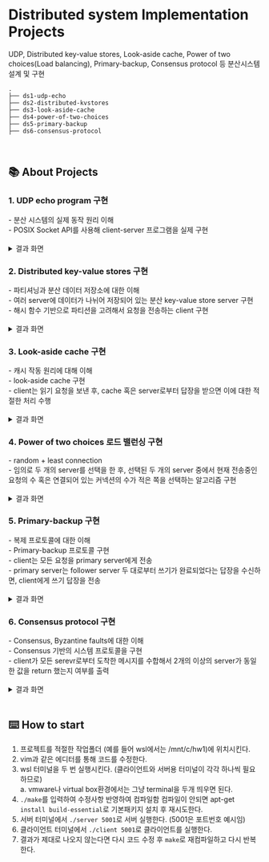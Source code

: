 # Distributed system Implementation Projects

UDP, Distributed key-value stores, Look-aside cache, Power of two choices(Load balancing), Primary-backup, Consensus protocol 등 분산시스템 설계 및 구현
```
.
├── ds1-udp-echo
├── ds2-distributed-kvstores
├── ds3-look-aside-cache
├── ds4-power-of-two-choices
├── ds5-primary-backup
├── ds6-consensus-protocol

```
<br>


## 📚 About Projects
### 1️. UDP echo program 구현 
<div>
- 분산 시스템의 실제 동작 원리 이해 <br>  
- POSIX Socket API를 사용해 client-server 프로그램을 실제 구현
</div>
<br> 
<details>
<summary>결과 화면</summary>
<img width="697" alt="스크린샷 2024-05-01 오후 8 51 37" src="https://github.com/s-h-im/distributed-system/assets/100345983/81704d05-9920-4e63-aa49-92085140f2b8">
</details>


### 2️. Distributed key-value stores 구현 
<div>
- 파티셔닝과 분산 데이터 저장소에 대한 이해 <br> 
- 여러 server에 데이터가 나뉘어 저장되어 있는 분산 key-value store server 구현 <br>    
- 해시 함수 기반으로 파티션을 고려해서 요청을 전송하는 client 구현
</div>
<br> 
<details>
<summary>결과 화면</summary>
<img width="697" alt="client" src="https://github.com/s-h-im/distributed-system/assets/100345983/06ca26d6-4ab8-4f40-9e50-6e5525e88c18">
<img width="697" alt="server1" src="https://github.com/s-h-im/distributed-system/assets/100345983/d1edcea6-ad88-475b-9db1-174801d06495">
<img width="697" alt="server2" src="https://github.com/s-h-im/distributed-system/assets/100345983/5e5eb986-8d12-4335-8274-895f80e64abf">
</details>


### 3️. Look-aside cache 구현
<div>
- 캐시 작동 원리에 대해 이해 <br>   
- look-aside cache 구현 <br>   
- client는 읽기 요청을 보낸 후, cache 혹은 server로부터 답장을 받으면 이에 대한 적절한 처리 수행
</div>
<br> 
<details>
<summary>결과 화면</summary>
<img width="697" alt="client" src="https://github.com/s-h-im/distributed-system/assets/100345983/220a6d9e-0ed5-44c9-9886-9e8181e6e7c7">
<img width="697" alt="cache" src="https://github.com/s-h-im/distributed-system/assets/100345983/93dd7828-42d4-4d0a-8d3b-1b8ee098beea">
<img width="697" alt="server" src="https://github.com/s-h-im/distributed-system/assets/100345983/7271f892-a223-4f6c-8cb9-068d90f239b8">
</details>


### 4️. Power of two choices 로드 밸런싱 구현
<div>
- random + least connection <br>
- 임의로 두 개의 server를 선택을 한 후, 선택된 두 개의 server 중에서 현재 전송중인 요청의 수 혹은 연결되어 있는 커넥션의 수가 적은 쪽을 선택하는 알고리즘 구현  
</div>
<br>
<details>
<summary>결과 화면</summary>
<img width="697" alt="client" src="https://github.com/s-h-im/distributed-system/assets/100345983/cb72829a-f3b6-4313-80c6-f9d4e666ba9a">
<img width="578" alt="server1" src="https://github.com/s-h-im/distributed-system/assets/100345983/0e4c8b07-d4c3-4d50-abcd-37899cd956f2">
<img width="585" alt="server2" src="https://github.com/s-h-im/distributed-system/assets/100345983/cf236b9e-5952-4eb1-881c-1369d7396d8b">
<img width="592" alt="server3" src="https://github.com/s-h-im/distributed-system/assets/100345983/3537f684-f545-4152-9503-a72b8100de56">
<img width="599" alt="server4" src="https://github.com/s-h-im/distributed-system/assets/100345983/8ca7952d-dc80-4a45-8136-5c196ddb0f5f">
</details>


### 5️. Primary-backup 구현
<div>
- 복제 프로토콜에 대한 이해 <br>
- Primary-backup 프로토콜 구현 <br>
- client는 모든 요청을 primary server에게 전송 <br>
- primary server는 follower server 두 대로부터 쓰기가 완료되었다는 답장을 수신하면, client에게 쓰기 답장을 전송
</div>
<br>
<details>
<summary>결과 화면</summary>
<img width="697" alt="client" src="https://github.com/s-h-im/distributed-system/assets/100345983/4f7d5871-919a-4c8b-9c9c-e3c3668c8f71">
<img width="697" alt="primary" src="https://github.com/s-h-im/distributed-system/assets/100345983/09f9212c-708a-4527-9019-b136bf7d50f0">
<img width="697" alt="backup1" src="https://github.com/s-h-im/distributed-system/assets/100345983/a031ddcf-b614-42ce-8a7b-6396e641cc7e">
<img width="697" alt="backup2" src="https://github.com/s-h-im/distributed-system/assets/100345983/0dd85e7a-edbb-4a0b-be1f-b1194b011290">
</details>


### 6️. Consensus protocol 구현
<div>
- Consensus, Byzantine faults에 대한 이해 <br>
- Consensus 기반의 시스템 프로토콜을 구현 <br>
- client가 모든 serevr로부터 도착한 메시지를 수합해서 2개의 이상의 server가 동일한 값을 return 했는지 여부를 출력 
</div>
<br>
<details>
<summary>결과 화면</summary>
<img width="697" alt="client1" src="https://github.com/s-h-im/distributed-system/assets/100345983/fac47481-7224-4d3e-8e08-c7d9cf2fc1f3">
<img width="697" alt="client2" src="https://github.com/s-h-im/distributed-system/assets/100345983/6997eacb-b826-403c-81f7-c410c1aa61db">
<img width="697" alt="server1" src="https://github.com/s-h-im/distributed-system/assets/100345983/d8648bf2-8efb-4eb8-a453-1fd1df9403b7">
<img width="697" alt="server2" src="https://github.com/s-h-im/distributed-system/assets/100345983/0fbd195e-4e16-473a-bb6d-887a9cc5ece1">
<img width="697" alt="server3" src="https://github.com/s-h-im/distributed-system/assets/100345983/9bd15531-6ca1-4be1-ad54-0cc2c829720d">
</details>
<br>



## ⌨️ How to start

1. 프로젝트를 적절한 작업폴더 (예를 들어 wsl에서는 /mnt/c/hw1)에 위치시킨다.
2. vim과 같은 에디터를 통해 코드를 수정한다.
3. wsl 터미널을 두 번 실행시킨다. (클라이언트와 서버용 터미널이 각각 하나씩 필요하므로)  
  a. vmware나 virtual box환경에서는 그냥 terminal을 두개 띄우면 된다.
4. `./make`를 입력하여 수정사항 반영하여 컴파일함 컴파일이 안되면 apt-get `install build-essential`로 기본패키지 설치 후 재시도한다.
5. 서버 터미널에서 `./server 5001`로 서버 실행한다. (5001은 포트번호 예시임)
6. 클라이언트 터미널에서 `./client 5001`로 클라이언트를 실행한다.
7. 결과가 제대로 나오지 않는다면 다시 코드 수정 후 `make`로 재컴파일하고 다시 반복한다. 
